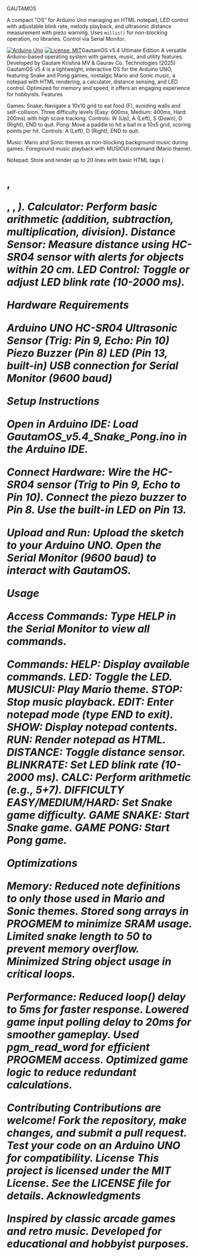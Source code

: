 GAUTAMOS

A compact "OS" for Arduino Uno managing an HTML notepad, LED control with adjustable blink rate, melody playback, and ultrasonic distance measurement with piezo warning. Uses `millis()` for non-blocking operation, no libraries. Control via Serial Monitor.

[![Arduino Uno](https://img.shields.io/badge/Arduino-Uno-blue)](https://www.arduino.cc) [![License: MIT](https://img.shields.io/badge/License-MIT-green)](LICENSE)GautamOS v5.4 Ultimate Edition
A versatile Arduino-based operating system with games, music, and utility features.
Developed by Gautam Krishna MV & Gaurav Co. Technologies (2025)
GautamOS v5.4 is a lightweight, interactive OS for the Arduino UNO, featuring Snake and Pong games, nostalgic Mario and Sonic music, a notepad with HTML rendering, a calculator, distance sensing, and LED control. Optimized for memory and speed, it offers an engaging experience for hobbyists.
Features

Games:
Snake: Navigate a 10x10 grid to eat food (F), avoiding walls and self-collision. Three difficulty levels (Easy: 600ms, Medium: 400ms, Hard: 200ms) with high score tracking. Controls: W (Up), A (Left), S (Down), D (Right), END to quit.
Pong: Move a paddle to hit a ball in a 10x5 grid, scoring points per hit. Controls: A (Left), D (Right), END to quit.


Music:
Mario and Sonic themes as non-blocking background music during games.
Foreground music playback with MUSICUI command (Mario theme).


Notepad: Store and render up to 20 lines with basic HTML tags (<h1>, <p>, <b>, <i>).
Calculator: Perform basic arithmetic (addition, subtraction, multiplication, division).
Distance Sensor: Measure distance using HC-SR04 sensor with alerts for objects within 20 cm.
LED Control: Toggle or adjust LED blink rate (10-2000 ms).

Hardware Requirements

Arduino UNO
HC-SR04 Ultrasonic Sensor (Trig: Pin 9, Echo: Pin 10)
Piezo Buzzer (Pin 8)
LED (Pin 13, built-in)
USB connection for Serial Monitor (9600 baud)

Setup Instructions

Open in Arduino IDE:
Load GautamOS_v5.4_Snake_Pong.ino in the Arduino IDE.


Connect Hardware:
Wire the HC-SR04 sensor (Trig to Pin 9, Echo to Pin 10).
Connect the piezo buzzer to Pin 8.
Use the built-in LED on Pin 13.


Upload and Run:
Upload the sketch to your Arduino UNO.
Open the Serial Monitor (9600 baud) to interact with GautamOS.



Usage

Access Commands:
Type HELP in the Serial Monitor to view all commands.


Commands:
HELP: Display available commands.
LED: Toggle the LED.
MUSICUI: Play Mario theme.
STOP: Stop music playback.
EDIT: Enter notepad mode (type END to exit).
SHOW: Display notepad contents.
RUN: Render notepad as HTML.
DISTANCE: Toggle distance sensor.
BLINKRATE: Set LED blink rate (10-2000 ms).
CALC: Perform arithmetic (e.g., 5+7).
DIFFICULTY EASY/MEDIUM/HARD: Set Snake game difficulty.
GAME SNAKE: Start Snake game.
GAME PONG: Start Pong game.



Optimizations

Memory:
Reduced note definitions to only those used in Mario and Sonic themes.
Stored song arrays in PROGMEM to minimize SRAM usage.
Limited snake length to 50 to prevent memory overflow.
Minimized String object usage in critical loops.


Performance:
Reduced loop() delay to 5ms for faster response.
Lowered game input polling delay to 20ms for smoother gameplay.
Used pgm_read_word for efficient PROGMEM access.
Optimized game logic to reduce redundant calculations.



Contributing
Contributions are welcome! Fork the repository, make changes, and submit a pull request. Test your code on an Arduino UNO for compatibility.
License
This project is licensed under the MIT License. See the LICENSE file for details.
Acknowledgments

Inspired by classic arcade games and retro music.
Developed for educational and hobbyist purposes.
